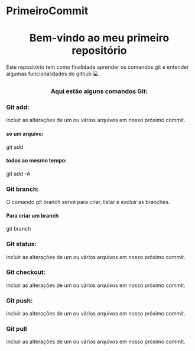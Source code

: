 # PrimeiroCommit
<h1 align="center"> Bem-vindo ao meu primeiro repositório</h1>
  
<P>Este repositório tem como finalidade aprender os comandos git e entender algumas funcionalidades do github 💻.</P>

<h3 align="center">Aqui estão alguns comandos Git:</h3>

<h3>Git add:</h3>
<P>incluir as alterações de um ou vários arquivos em nosso próximo commit.</P>

<h4>só um arquivo:</h4>
git add <arquivo>

<h4>todos ao mesmo tempo:</h4>
git add -A

<h3>Git branch:</h3>
<P>O comando git branch serve para criar, listar e excluir as branches.</P>
<h4>Para criar um branch</h4>
git branch <nome-da-branch>

<h3>Git status:</h3>
<P>incluir as alterações de um ou vários arquivos em nosso próximo commit.</P>

<h3>Git checkout:</h3>
<P>incluir as alterações de um ou vários arquivos em nosso próximo commit.</P>

<h3>Git push:</h3>
<P>incluir as alterações de um ou vários arquivos em nosso próximo commit.</P>

<h3>Git pull</h3>
<P>incluir as alterações de um ou vários arquivos em nosso próximo commit.</P>
